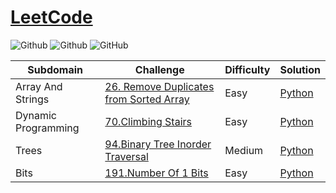 # [LeetCode](https://www.leetcode.com/)

![Github](https://img.shields.io/badge/languages-python-green.svg?longCache=true&style=for-the-badge)
![Github](https://img.shields.io/badge/languages-javascript-yellow.svg?longCache=true&style=for-the-badge)
![GitHub](https://img.shields.io/github/license/mashape/apistatus.svg?style=for-the-badge)

| Subdomain       |        Challenge        |   Difficulty   | Solution |          
|---------------- | ----------------------- | -------------- | -------- |
|Array And Strings|[26. Remove Duplicates from Sorted Array](https://leetcode.com/problems/remove-duplicates-from-sorted-array/) | Easy | [Python](./Arrays_and_Strings/26.remove-duplicates-from-sorted-array.py)|
|Dynamic Programming|[70.Climbing Stairs](https://leetcode.com/problems/climbing-stairs/) | Easy | [Python](./Dynamic_Problem/70.climbing-stairs.py)|
|Trees | [94.Binary Tree Inorder Traversal](https://leetcode.com/problems/binary-tree-inorder-traversal/) | Medium |[Python](./Trees/104.maximum-depth-of-binary-tree.py)|
|Bits|[191.Number Of 1 Bits](https://leetcode.com/problems/number-of-1-bits) | Easy | [Python](./Bits/191.number-of-1-bits.py)|